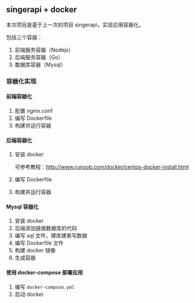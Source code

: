 ## singerapi + docker

本次项目是基于上一次的项目 singerapi，实现应用容器化。

包括三个容器：

1. 前端服务容器（Nodejs）
2. 后端服务容器（Go）
3. 数据库容器（Mysql）



### 容器化实现

#### 前端容器化

1. 配置 nginx.conf
2. 编写 Dockerfile
3. 构建并运行容器

#### 后端容器化

1. 安装 docker

   可参考教程：http://www.runoob.com/docker/centos-docker-install.html

2. 编写 Dockerfile

3. 构建并运行容器

#### Mysql 容器化

1. 安装 docker
2. 后端添加链接数据库的代码
3. 编写 sql 文件，建库建表写数据
4. 编写 Dockerfile 文件
5. 构建 docker 镜像
6. 生成容器

#### 使用 docker-compose 部署应用

1. 编写 `docker-compose.yml`
2. 启动 docker





